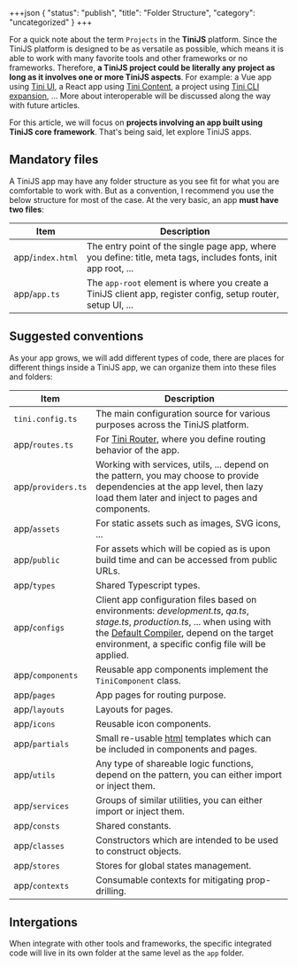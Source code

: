 +++json
{
  "status": "publish",
  "title": "Folder Structure",
  "category": "uncategorized"
}
+++

For a quick note about the term `Projects` in the **TiniJS** platform. Since the TiniJS platform is designed to be as versatile as possible, which means it is able to work with many favorite tools and other frameworks or no frameworks. Therefore, **a TiniJS project could be literally any project as long as it involves one or more TiniJS aspects**. For example: a Vue app using [Tini UI](/ui), a React app using [Tini Content](/module/content), a project using [Tini CLI expansion](/cli), ... More about interoperable will be discussed along the way with future articles.

For this article, we will focus on **projects involving an app built using TiniJS core framework**. That's being said, let explore TiniJS apps.

## Mandatory files

A TiniJS app may have any folder structure as you see fit for what you are comfortable to work with. But as a convention, I recommend you use the below structure for most of the case. At the very basic, an app **must have two files**:

| Item           | Description                                                                                                    |
| -------------- | -------------------------------------------------------------------------------------------------------------- |
| app/`index.html` | The entry point of the single page app, where you define: title, meta tags, includes fonts, init app root, ... |
| app/`app.ts`     | The `app-root` element is where you create a TiniJS client app, register config, setup router, setup UI, ...                |

## Suggested conventions

As your app grows, we will add different types of code, there are places for different things inside a TiniJS app, we can organize them into these files and folders:

| Item             | Description                                                                                                                                                                                                  |
| ---------------- | ------------------------------------------------------------------------------------------------------------------------------------------------------------------------------------------------------------ |
| `tini.config.ts`   | The main configuration source for various purposes across the TiniJS platform.                                                                                                                               |
| app/`routes.ts`    | For [Tini Router](https://github.com/tinijs/tinijs/tree/main/packages/router), where you define routing behavior of the app.                                                                                                                                              |
| app/`providers.ts` | Working with services, utils, ... depend on the pattern, you may choose to provide dependencies at the app level, then lazy load them later and inject to pages and components.                   |
| app/`assets`       | For static assets such as images, SVG icons, ...                                                                                                                                                             |
| app/`public`       | For assets which will be copied as is upon build time and can be accessed from public URLs.                                                                                                              |
| app/`types`        | Shared Typescript types.                                                                                                                                                                              |
| app/`configs`      | Client app configuration files based on environments: _development.ts_, _qa.ts_, _stage.ts_, _production.ts_, ... when using with the [Default Compiler](https://github.com/tinijs/tinijs/tree/main/packages/default-compiler), depend on the target environment, a specific config file will be applied. |
| app/`components`   | Reusable app components implement the `TiniComponent` class.                                                                                                                                                                                     |
| app/`pages`        | App pages for routing purpose.                                                                                                                                                                               |
| app/`layouts`      | Layouts for pages.                                                                                                                                                                                           |
| app/`icons`   | Reusable icon components.                                                                                                                                                                                     |
| app/`partials`     | Small re-usable [html](https://lit.dev/docs/api/templates/#html) templates which can be included in components and pages.                                                                                                                                |
| app/`utils`        | Any type of shareable logic functions, depend on the pattern, you can either import or inject them.                                                                                                          |
| app/`services`     | Groups of similar utilities, you can either import or inject them.                                                                                                                                           |
| app/`consts`       | Shared constants.                                                                                                                                                                                          |
| app/`classes`      | Constructors which are intended to be used to construct objects.                                                                                                                                             |
| app/`stores`       | Stores for global states management.                                                                                                                                                                         |
| app/`contexts`     | Consumable contexts for mitigating prop-drilling.                                                                                                                                                            |

## Intergations

When integrate with other tools and frameworks, the specific integrated code will live in its own folder at the same level as the `app` folder.
